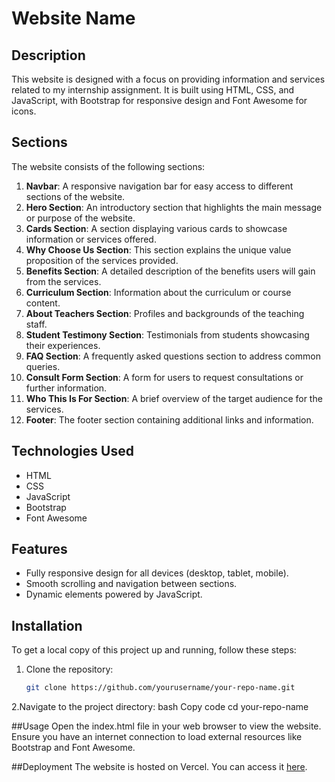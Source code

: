 # Website Name

## Description
This website is designed with a focus on providing information and services related to my internship assignment. It is built using HTML, CSS, and JavaScript, with Bootstrap for responsive design and Font Awesome for icons.



## Sections
The website consists of the following sections:

1. **Navbar**: A responsive navigation bar for easy access to different sections of the website.
2. **Hero Section**: An introductory section that highlights the main message or purpose of the website.
3. **Cards Section**: A section displaying various cards to showcase information or services offered.
4. **Why Choose Us Section**: This section explains the unique value proposition of the services provided.
5. **Benefits Section**: A detailed description of the benefits users will gain from the services.
6. **Curriculum Section**: Information about the curriculum or course content.
7. **About Teachers Section**: Profiles and backgrounds of the teaching staff.
8. **Student Testimony Section**: Testimonials from students showcasing their experiences.
9. **FAQ Section**: A frequently asked questions section to address common queries.
10. **Consult Form Section**: A form for users to request consultations or further information.
11. **Who This Is For Section**: A brief overview of the target audience for the services.
12. **Footer**: The footer section containing additional links and information.

## Technologies Used
- HTML
- CSS
- JavaScript
- Bootstrap
- Font Awesome

## Features
- Fully responsive design for all devices (desktop, tablet, mobile).
- Smooth scrolling and navigation between sections.
- Dynamic elements powered by JavaScript.

## Installation
To get a local copy of this project up and running, follow these steps:

1. Clone the repository:
   ```bash
   git clone https://github.com/yourusername/your-repo-name.git


2.Navigate to the project directory:
bash
Copy code
cd your-repo-name



##Usage
Open the index.html file in your web browser to view the website. Ensure you have an internet connection to load external resources like Bootstrap and Font Awesome.

##Deployment
The website is hosted on Vercel. You can access it [here](https://final-submission-zeta.vercel.app/).

